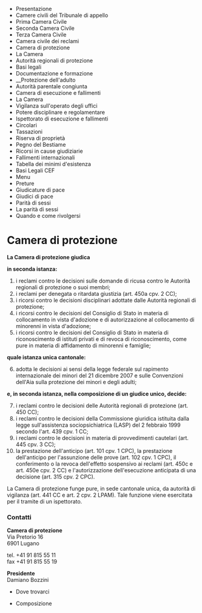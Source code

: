  * Presentazione
  * Camere civili del Tribunale di appello
  * Prima Camera Civile
  * Seconda Camera Civile
  * Terza Camera Civile
  * Camera civile dei reclami
  * Camera di protezione
  * La Camera
  * Autorità regionali di protezione
  * Basi legali
  * Documentazione e formazione
  *  __Protezione dell'adulto
  * Autorità parentale congiunta
  * Camera di esecuzione e fallimenti
  * La Camera
  * Vigilanza sull'operato degli uffici
  * Potere disciplinare e regolamentare
  * Ispettorato di esecuzione e fallimenti
  * Circolari
  * Tassazioni
  * Riserva di proprietà
  * Pegno del Bestiame
  * Ricorsi in cause giudiziarie
  * Fallimenti internazionali
  * Tabella dei minimi d'esistenza
  * Basi Legali CEF
  * Menu
  * Preture
  * Giudicature di pace
  * Giudici di pace
  * Parità di sessi 
  * La parità di sessi
  * Quando e come rivolgersi

#  Camera di protezione

**La Camera di protezione giudica**

 **in seconda istanza:**

  1. i reclami contro le decisioni sulle domande di ricusa contro le Autorità regionali di protezione o suoi membri;
  2. i reclami per denegata o ritardata giustizia (art. 450a cpv. 2 CC);
  3. i ricorsi contro le decisioni disciplinari adottate dalle Autorità regionali di protezione;
  4. i ricorsi contro le decisioni del Consiglio di Stato in materia di collocamento in vista d'adozione e di autorizzazione al collocamento di minorenni in vista d'adozione;
  5. i ricorsi contro le decisioni del Consiglio di Stato in materia di riconoscimento di istituti privati e di revoca di riconoscimento, come pure in materia di affidamento di minorenni e famiglie;

 **quale istanza unica cantonale:**

  6. adotta le decisioni ai sensi della legge federale sul rapimento internazionale dei minori del 21 dicembre 2007 e sulle Convenzioni dell'Aia sulla protezione dei minori e degli adulti;

 **e, in seconda istanza, nella composizione di un giudice unico, decide:**

  7. i reclami contro le decisioni delle Autorità regionali di protezione (art. 450 CC);
  8. i reclami contro le decisioni della Commissione giuridica istituita dalla legge sull'assistenza sociopsichiatrica (LASP) del 2 febbraio 1999 secondo l'art. 439 cpv. 1 CC;
  9. i reclami contro le decisioni in materia di provvedimenti cautelari (art. 445 cpv. 3 CC);
  10. la prestazione dell'anticipo (art. 101 cpv. 1 CPC), la prestazione dell'anticipo per l'assunzione delle prove (art. 102 cpv. 1 CPC), il conferimento o la revoca dell'effetto sospensivo ai reclami (art. 450c e art. 450e cpv. 2 CC) e l'autorizzazione dell'esecuzione anticipata di una decisione (art. 315 cpv. 2 CPC).

La Camera di protezione funge pure, in sede cantonale unica, da autorità di
vigilanza (art. 441 CC e art. 2 cpv. 2 LPAM). Tale funzione viene esercitata
per il tramite di un ispettorato.

###  Contatti

**Camera di protezione**  
Via Pretorio 16  
6901 Lugano

tel. +41 91 815 55 11  
fax +41 91 815 55 19  

 **Presidente**  
Damiano Bozzini

  * Dove trovarci

  * Composizione


